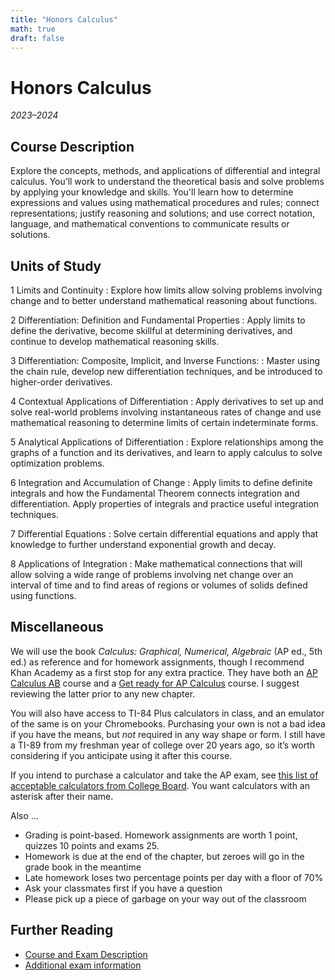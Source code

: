 ```yaml
---
title: "Honors Calculus"
math: true
draft: false
---
```


# Honors Calculus
_2023–2024_

## Course Description
Explore the concepts, methods, and applications of differential and integral calculus. You’ll work to understand the theoretical basis and solve problems by applying your knowledge and skills. You'll learn how to determine expressions and values using mathematical procedures and rules; connect representations; justify reasoning and solutions; and use correct notation, language, and mathematical conventions to communicate results or solutions.

<!--
 ## AP Exam
The AP exams is 3 hours and 15 minute long and include 45 multiple-choice questions and 6 free-response questions. A calculator is not permitted on 30 of the multiple-choice questions and 4 of the free-response questions. The exam takes place on **Monday, May 8 at 8 a.m.**
-->

## Units of Study
1 Limits and Continuity
: Explore how limits allow solving problems involving change and to better understand mathematical reasoning about functions.

2 Differentiation: Definition and Fundamental Properties
: Apply limits to define the derivative, become skillful at determining derivatives, and continue to develop mathematical reasoning skills.

3 Differentiation: Composite, Implicit, and Inverse Functions:
: Master using the chain rule, develop new differentiation techniques, and be introduced to higher-order derivatives.

4 Contextual Applications of Differentiation
: Apply derivatives to set up and solve real-world problems involving instantaneous rates of change and use mathematical reasoning to determine limits of certain indeterminate forms.

5 Analytical Applications of Differentiation
: Explore relationships among the graphs of a function and its derivatives, and learn to apply calculus to solve optimization problems.

6 Integration and Accumulation of Change
: Apply limits to define definite integrals and how the Fundamental Theorem connects integration and differentiation. Apply properties of integrals and practice useful integration techniques.

7 Differential Equations
: Solve certain differential equations and apply that knowledge to further understand exponential growth and decay.

8 Applications of Integration
: Make mathematical connections that will allow solving a wide range of problems involving net change over an interval of time and to find areas of regions or volumes of solids defined using functions.

## Miscellaneous
We will use the book _Calculus: Graphical, Numerical, Algebraic_ (AP ed., 5th ed.) as reference and for homework assignments, though I recommend Khan Academy as a first stop for any extra practice. They have both an [AP Calculus AB](https://www.khanacademy.org/math/ap-calculus-ab) course and a [Get ready for AP Calculus](https://www.khanacademy.org/math/get-ready-for-ap-calc) course. I suggest reviewing the latter prior to any new chapter.

You will also have access to TI-84 Plus calculators in class, and an emulator of the same is on your Chromebooks. Purchasing your own is not a bad idea if you have the means, but *not* required in any way shape or form. I still have a TI-89 from my freshman year of college over 20 years ago, so it’s worth considering if you anticipate using it after this course.

If you intend to purchase a calculator and take the AP exam, see [this list of acceptable calculators from College Board](https://apstudents.collegeboard.org/exam-policies-guidelines/calculator-policies#list). You want calculators with an asterisk after their name.

Also ...

- Grading is point-based. Homework assignments are worth 1 point, quizzes 10 points and exams 25.
- Homework is due at the end of the chapter, but zeroes will go in the grade book in the meantime
- Late homework loses two percentage points per day with a floor of 70%
- Ask your classmates first if you have a question
- Please pick up a piece of garbage on your way out of the classroom

## Further Reading
- [Course and Exam Description](https://apcentral.collegeboard.org/media/pdf/ap-calculus-ab-and-bc-course-and-exam-description.pdf)
- [Additional exam information](https://apstudents.collegeboard.org/courses/ap-calculus-ab/assessment)
